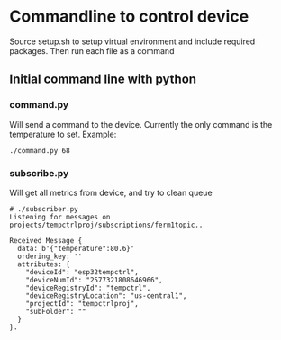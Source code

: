 # Commandline to control device

Source setup.sh  to setup virtual environment and include required packages.
Then run each file as a command

## Initial command line with python

### command.py
Will send a command to the device. Currently the only command is the temperature to set.
Example:
```
./command.py 68
```


### subscribe.py
Will get all metrics from device, and try to clean queue
```
# ./subscriber.py 
Listening for messages on projects/tempctrlproj/subscriptions/ferm1topic..

Received Message {
  data: b'{"temperature":80.6}'
  ordering_key: ''
  attributes: {
    "deviceId": "esp32tempctrl",
    "deviceNumId": "2577321808646966",
    "deviceRegistryId": "tempctrl",
    "deviceRegistryLocation": "us-central1",
    "projectId": "tempctrlproj",
    "subFolder": ""
  }
}.
```
